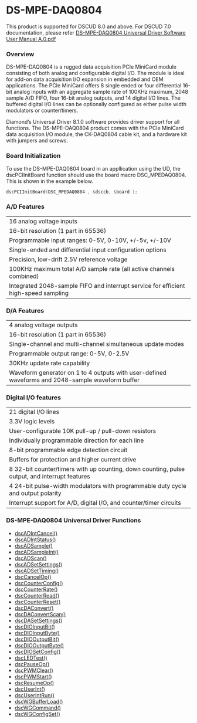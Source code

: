 # DS-MPE-DAQ0804

This product is supported for DSCUD 8.0 and above. For DSCUD 7.0 documentation, please refer [DS-MPE-DAQ0804 Universal Driver Software User Manual A.0.pdf](http://diamondsystems.com/files/binaries/DS-MPE-DAQ0804%20Universal%20Driver%20User%20Manual.pdf)

### Overview

DS-MPE-DAQ0804 is a rugged data acquisition PCIe MiniCard module consisting of both analog and configurable digital I/O. The module is ideal for add-on data acquisition I/O expansion in embedded and OEM applications. The PCIe MiniCard offers 8 single ended or four differential 16-bit analog inputs with an aggregate sample rate of 100KHz maximum, 2048 sample A/D FIFO, four 16-bit analog outputs, and 14 digital I/O lines. The buffered digital I/O lines can be optionally configured as either pulse width modulators or counter/timers.

Diamond’s Universal Driver 8.1.0 software provides driver support for all functions. The DS-MPE-DAQ0804 product comes with the PCIe MiniCard data acquisition I/O module, the CK-DAQ0804 cable kit, and a hardware kit with jumpers and screws.

### Board Initialization

To use the DS-MPE-DAQ0804 board in an appllication using the UD, the dscPCIInitBoard function should use the board macro DSC\_MPEDAQ0804. This is shown in the example below.

```c
dscPCIInitBoard(DSC_MPEDAQ0804 , &dsccb, &board );
```

### A/D Features

|                                                                                     |
| ----------------------------------------------------------------------------------- |
| 16 analog voltage inputs                                                            |
| 16-bit resolution (1 part in 65536)                                                 |
| Programmable input ranges: 0-5V, 0-10V, +/-5v, +/-10V                               |
| Single-ended and differential input configuration options                           |
| Precision, low-drift 2.5V reference voltage                                         |
| 100KHz maximum total A/D sample rate (all active channels combined)                 |
| Integrated 2048-sample FIFO and interrupt service for efficient high-speed sampling |

### D/A Features

|                                                                                                  |
| ------------------------------------------------------------------------------------------------ |
| 4 analog voltage outputs                                                                         |
| 16-bit resolution (1 part in 65536)                                                              |
| Single-channel and multi-channel simultaneous update modes                                       |
| Programmable output range: 0-5V, 0-2.5V                                                          |
| 30KHz update rate capability                                                                     |
| Waveform generator on 1 to 4 outputs with user-defined waveforms and 2048-sample waveform buffer |

### Digital I/O features

|                                                                                               |
| --------------------------------------------------------------------------------------------- |
| 21 digital I/O lines                                                                          |
| 3.3V logic levels                                                                             |
| User-configurable 10K pull-up / pull-down resistors                                           |
| Individually programmable direction for each line                                             |
| 8-bit programmable edge detection circuit                                                     |
| Buffers for protection and higher current drive                                               |
| 8 32-bit counter/timers with up counting, down counting, pulse output, and interrupt features |
| 4 24-bit pulse-width modulators with programmable duty cycle and output polarity              |
| Interrupt support for A/D, digital I/O, and counter/timer circuits                            |

### DS-MPE-DAQ0804 Universal Driver Functions

* [dscADIntCancel() ](../14.-universal-driver-apis/dscadintcancel.md)
* [dscADIntStatus() ](../14.-universal-driver-apis/dscadintstatus.md)
* [dscADSample() ](../14.-universal-driver-apis/dscadsample.md)
* [dscADSampleInt()](../14.-universal-driver-apis/dscadsampleint.md)&#x20;
* [dscADScan() ](../14.-universal-driver-apis/dscadscan.md)
* [dscADSetSettings()](../14.-universal-driver-apis/dscadsetsettings.md)&#x20;
* [dscADSetTiming() ](../14.-universal-driver-apis/dscadsettiming.md)
* [dscCancelOp() ](../14.-universal-driver-apis/dsccancelop.md)
* [dscCounterConfig() ](../14.-universal-driver-apis/dsccounterconfig.md)
* [dscCounterRate() ](../14.-universal-driver-apis/dsccounterrate.md)
* [dscCounterRead() ](../14.-universal-driver-apis/dsccounterread.md)
* [dscCounterReset() ](../14.-universal-driver-apis/dsccounterreset.md)
* [dscDAConvert() ](../14.-universal-driver-apis/dscdaconvert.md)
* [dscDAConvertScan() ](../14.-universal-driver-apis/dscdaconvertscan.md)
* [dscDASetSettings() ](../14.-universal-driver-apis/dscdasetsettings.md)
* [dscDIOInputBit()](../14.-universal-driver-apis/dscdioinputbit.md)&#x20;
* [dscDIOInputByte() ](../14.-universal-driver-apis/dscdioinputbyte.md)
* [dscDIOOutputBit() ](../14.-universal-driver-apis/dscdiooutputbit.md)
* [dscDIOOutputByte() ](../14.-universal-driver-apis/dscdiooutputbyte.md)
* [dscDIOSetConfig()](../14.-universal-driver-apis/dscdiosetconfig.md)
* [dscLEDTest()](../14.-universal-driver-apis/dscledtest.md)&#x20;
* [dscPauseOp() ](../14.-universal-driver-apis/dscpauseop.md)
* [dscPWMClear() ](../14.-universal-driver-apis/dscpwmclear.md)
* [dscPWMStart()](../14.-universal-driver-apis/dscpwmstart.md)&#x20;
* [dscResumeOp() ](../14.-universal-driver-apis/dscresumeop.md)
* [dscUserInt()](../14.-universal-driver-apis/dscuserint.md)&#x20;
* [dscUserIntRun() ](../14.-universal-driver-apis/dscuserintrun.md)
* [dscWGBufferLoad() ](../14.-universal-driver-apis/dscwgbufferload.md)
* [dscWGCommand() ](../14.-universal-driver-apis/dscwgcommand.md)
* [dscWGConfigSet()](../14.-universal-driver-apis/dscwgconfigset.md)
